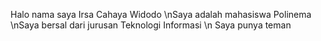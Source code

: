 Halo nama saya Irsa Cahaya Widodo
\nSaya adalah mahasiswa Polinema
\nSaya bersal dari jurusan Teknologi Informasi
\n Saya punya teman
